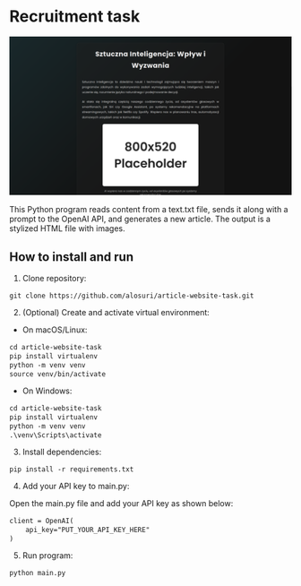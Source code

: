 # Recruitment task

![alt-text](https://github.com/alosuri/article-website-task/blob/main/screenshot.png)

This Python program reads content from a text.txt file, sends it along with a prompt to the OpenAI API, and generates a new article. The output is a stylized HTML file with images.

## How to install and run

1. Clone repository:

```
git clone https://github.com/alosuri/article-website-task.git
```

2. (Optional) Create and activate virtual environment:

- On macOS/Linux:
```
cd article-website-task
pip install virtualenv
python -m venv venv
source venv/bin/activate
```

- On Windows:
```
cd article-website-task
pip install virtualenv
python -m venv venv
.\venv\Scripts\activate
```

3. Install dependencies:

```
pip install -r requirements.txt
```

4. Add your API key to main.py:

Open the main.py file and add your API key as shown below:

```
client = OpenAI(
    api_key="PUT_YOUR_API_KEY_HERE"
)
```

5. Run program:

```
python main.py
```
